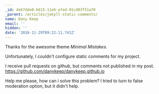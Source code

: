 ```yaml
---
_id: 4eb7dde0-b615-11e6-afed-91cd03f51af0
_parent: /articles/jekyll-static-comments/
name: Dany Keep
email: ''
hidden: ''
date: '2016-11-29T09:22:11.741Z'
---
```


Thanks for the awesome theme *Minimal Mistakes*.

Unfortunately, I couldn't configure static comments for my project.

I receive pull requests on github, but comments not published in my post.
https://github.com/danykeep/danykeep.github.io

Help me please, how can i solve this problem? I tried to turn to false moderation option, but it didn't help.
